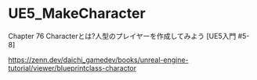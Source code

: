 # UE5_MakeCharacter
Chapter 76 Characterとは?人型のプレイヤーを作成してみよう [UE5入門 #5-8]

https://zenn.dev/daichi_gamedev/books/unreal-engine-tutorial/viewer/blueprintclass-charactor
